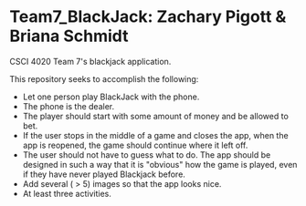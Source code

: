 # Team7_BlackJack: Zachary Pigott & Briana Schmidt
CSCI 4020 Team 7's blackjack application.

This repository seeks to accomplish the following:
* Let one person play BlackJack with the phone.
* The phone is the dealer.
* The player should start with some amount of money and be allowed to bet.
* If the user stops in the middle of a game and closes the app, when the app is reopened, the game should continue where it left off.
* The user should not have to guess what to do. The app should be designed in such a way that it is "obvious" how the game is played, even if they have never played Blackjack before.
* Add several ( > 5) images so that the app looks nice.
* At least three activities.
